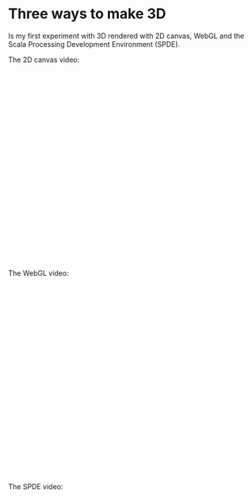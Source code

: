 Three ways to make 3D
=========

Is my first experiment with 3D rendered with 2D canvas, WebGL and the Scala Processing Development Environment (SPDE).

The 2D canvas video:

<object width="480" height="385"><param name="movie" value="http://www.youtube.com/v/37t8o4MSME8?fs=1&amp;hl=en_US"></param><param name="allowFullScreen" value="true"></param><param name="allowscriptaccess" value="always"></param><embed src="http://www.youtube.com/v/37t8o4MSME8?fs=1&amp;hl=en_US" type="application/x-shockwave-flash" allowscriptaccess="always" allowfullscreen="true" width="480" height="385"></embed></object>

The WebGL video:

<object width="480" height="385"><param name="movie" value="http://www.youtube.com/v/qVt-R7KaULA?fs=1&amp;hl=en_US"></param><param name="allowFullScreen" value="true"></param><param name="allowscriptaccess" value="always"></param><embed src="http://www.youtube.com/v/qVt-R7KaULA?fs=1&amp;hl=en_US" type="application/x-shockwave-flash" allowscriptaccess="always" allowfullscreen="true" width="480" height="385"></embed></object>

The SPDE video:

<object width="480" height="385"><param name="movie" value="http://www.youtube.com/v/Fl-V7GRAJJ4?fs=1&amp;hl=en_US"></param><param name="allowFullScreen" value="true"></param><param name="allowscriptaccess" value="always"></param><embed src="http://www.youtube.com/v/Fl-V7GRAJJ4?fs=1&amp;hl=en_US" type="application/x-shockwave-flash" allowscriptaccess="always" allowfullscreen="true" width="480" height="385"></embed></object>


